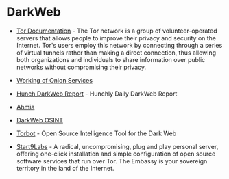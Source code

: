 # DarkWeb

* [Tor Documentation](https://2019.www.torproject.org/about/overview.html.en) - 
The Tor network is a group of volunteer-operated servers that allows people to improve their privacy and security on the Internet. Tor's users employ this network by connecting through a series of virtual tunnels rather than making a direct connection, thus allowing both organizations and individuals to share information over public networks without compromising their privacy.

* [Working of Onion Services]( https://community.torproject.org/onion-services/overview/ ) 

* [Hunch DarkWeb Report](https://www.hunch.ly/darkweb-osint/) - 
Hunchly Daily DarkWeb Report

* [Ahmia](ahmai.fi)

* [DarkWeb OSINT ](http://www.automatingosint.com/blog/2016/07/dark-web-osint-with-python-and-onionscan-part-one/)

* [Torbot](https://github.com/DedSecInside/TorBot) - 
Open Source Intelligence Tool for the Dark Web

* [Start9Labs](https://start9labs.com/) - 
A radical, uncompromising, plug and play personal server, offering one-click installation and simple configuration of open source software services that run over Tor. The Embassy is your sovereign territory in the land of the Internet.